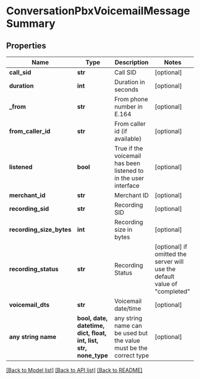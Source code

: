 # ConversationPbxVoicemailMessageSummary


## Properties
Name | Type | Description | Notes
------------ | ------------- | ------------- | -------------
**call_sid** | **str** | Call SID | [optional] 
**duration** | **int** | Duration in seconds | [optional] 
**_from** | **str** | From phone number in E.164 | [optional] 
**from_caller_id** | **str** | From caller id (if available) | [optional] 
**listened** | **bool** | True if the voicemail has been listened to in the user interface | [optional] 
**merchant_id** | **str** | Merchant ID | [optional] 
**recording_sid** | **str** | Recording SID | [optional] 
**recording_size_bytes** | **int** | Recording size in bytes | [optional] 
**recording_status** | **str** | Recording Status | [optional]  if omitted the server will use the default value of "completed"
**voicemail_dts** | **str** | Voicemail date/time | [optional] 
**any string name** | **bool, date, datetime, dict, float, int, list, str, none_type** | any string name can be used but the value must be the correct type | [optional]

[[Back to Model list]](../README.md#documentation-for-models) [[Back to API list]](../README.md#documentation-for-api-endpoints) [[Back to README]](../README.md)


